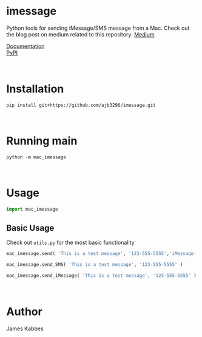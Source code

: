 # imessage
Python tools for sending iMessage/SMS message from a Mac. Check out the blog post on medium related to this repository: [Medium](https://medium.com/@jameskabbes/sending-imessages-with-python-on-a-mac-b77b7dd6e371)

[Documentation](https://jameskabbes.github.io/imessage) <br>
[PyPI](https://pypi.org/project/pyimessage)

<br> 

# Installation
`pip install git+https://github.com/ajb3296/imessage.git`

<br>

# Running main

```
python -m mac_imessage
```

<br>

# Usage


```python
import mac_imessage
```

## Basic Usage
Check out `utils.py` for the most basic functionality

```python
mac_imessage.send( 'This is a test message', '123-555-5555','iMessage' )
```
```python
mac_imessage.send_SMS( 'This is a test message', '123-555-5555' )
```

```python
mac_imessage.send_iMessage( 'This is a test message', '123-555-5555' )
```

<br>

# Author
James Kabbes


